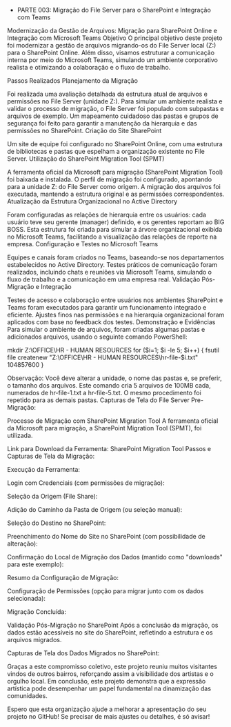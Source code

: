 + PARTE 003: Migração do File Server para o SharePoint e Integração com Teams

Modernização da Gestão de Arquivos: Migração para SharePoint Online e Integração com Microsoft Teams
Objetivo
O principal objetivo deste projeto foi modernizar a gestão de arquivos migrando-os do File Server local (Z:) para o SharePoint Online. Além disso, visamos estruturar a comunicação interna por meio do Microsoft Teams, simulando um ambiente corporativo realista e otimizando a colaboração e o fluxo de trabalho.

Passos Realizados
Planejamento da Migração

Foi realizada uma avaliação detalhada da estrutura atual de arquivos e permissões no File Server (unidade Z:).
Para simular um ambiente realista e validar o processo de migração, o File Server foi populado com subpastas e arquivos de exemplo.
Um mapeamento cuidadoso das pastas e grupos de segurança foi feito para garantir a manutenção da hierarquia e das permissões no SharePoint.
Criação do Site SharePoint

Um site de equipe foi configurado no SharePoint Online, com uma estrutura de bibliotecas e pastas que espelham a organização existente no File Server.
Utilização do SharePoint Migration Tool (SPMT)

A ferramenta oficial da Microsoft para migração (SharePoint Migration Tool) foi baixada e instalada.
O perfil de migração foi configurado, apontando para a unidade Z: do File Server como origem.
A migração dos arquivos foi executada, mantendo a estrutura original e as permissões correspondentes.
Atualização da Estrutura Organizacional no Active Directory

Foram configuradas as relações de hierarquia entre os usuários: cada usuário teve seu gerente (manager) definido, e os gerentes reportam ao BIG BOSS.
Esta estrutura foi criada para simular a árvore organizacional exibida no Microsoft Teams, facilitando a visualização das relações de reporte na empresa.
Configuração e Testes no Microsoft Teams

Equipes e canais foram criados no Teams, baseando-se nos departamentos estabelecidos no Active Directory.
Testes práticos de comunicação foram realizados, incluindo chats e reuniões via Microsoft Teams, simulando o fluxo de trabalho e a comunicação em uma empresa real.
Validação Pós-Migração e Integração

Testes de acesso e colaboração entre usuários nos ambientes SharePoint e Teams foram executados para garantir um funcionamento integrado e eficiente.
Ajustes finos nas permissões e na hierarquia organizacional foram aplicados com base no feedback dos testes.
Demonstração e Evidências
Para simular o ambiente de arquivos, foram criadas algumas pastas e adicionados arquivos, usando o seguinte comando PowerShell:

mkdir Z:\OFFICE\HR - HUMAN RESOURCES
for ($i=1; $i -le 5; $i++) {
    fsutil file createnew "Z:\OFFICE\HR - HUMAN RESOURCES\hr-file-$i.txt" 104857600
}

Observação: Você deve alterar a unidade, o nome das pastas e, se preferir, o tamanho dos arquivos. Este comando cria 5 arquivos de 100MB cada, numerados de hr-file-1.txt a hr-file-5.txt. O mesmo procedimento foi repetido para as demais pastas.
Capturas de Tela do File Server Pre-Migração:

Processo de Migração com SharePoint Migration Tool
A ferramenta oficial da Microsoft para migração, a SharePoint Migration Tool (SPMT), foi utilizada.

Link para Download da Ferramenta: SharePoint Migration Tool
Passos e Capturas de Tela da Migração:

Execução da Ferramenta:

Login com Credenciais (com permissões de migração):

Seleção da Origem (File Share):

Adição do Caminho da Pasta de Origem (ou seleção manual):

Seleção do Destino no SharePoint:

Preenchimento do Nome do Site no SharePoint (com possibilidade de alteração):

Confirmação do Local de Migração dos Dados (mantido como "downloads" para este exemplo):

Resumo da Configuração de Migração:

Configuração de Permissões (opção para migrar junto com os dados selecionada):

Migração Concluída:

Validação Pós-Migração no SharePoint
Após a conclusão da migração, os dados estão acessíveis no site do SharePoint, refletindo a estrutura e os arquivos migrados.

Capturas de Tela dos Dados Migrados no SharePoint:

Graças a este compromisso coletivo, este projeto reuniu muitos visitantes vindos de outros bairros, reforçando assim a visibilidade dos artistas e o orgulho local. Em conclusão, este projeto demonstra que a expressão artística pode desempenhar um papel fundamental na dinamização das comunidades.

Espero que esta organização ajude a melhorar a apresentação do seu projeto no GitHub! Se precisar de mais ajustes ou detalhes, é só avisar!



